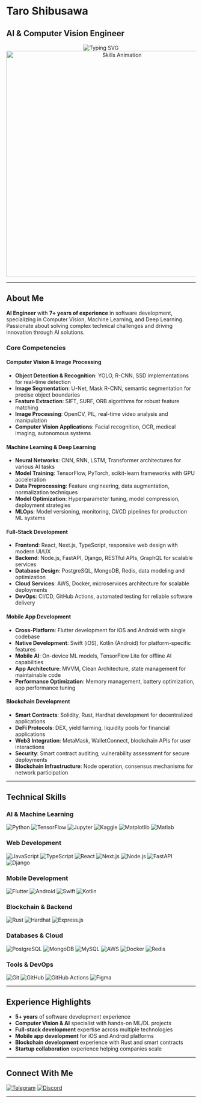 # Taro Shibusawa

## AI & Computer Vision Engineer

<div align="center">
  <img src="https://readme-typing-svg.demolab.com?font=Condiment&size=28&pause=1000&color=DF1AF7&background=32FF3000&width=435&lines=%E2%9A%A1Computer+Vision%7C%7CML%7C%7CDL+Developer%E2%9A%A1" alt="Typing SVG" />
</div>

<div align="center">
  <img src="Skills_Animation_White.gif" alt="Skills Animation" width="600" />
</div>

---

## About Me

**AI Engineer** with **7+ years of experience** in software development, specializing in Computer Vision, Machine Learning, and Deep Learning. Passionate about solving complex technical challenges and driving innovation through AI solutions.

### Core Competencies

#### **Computer Vision & Image Processing**

- **Object Detection & Recognition**: YOLO, R-CNN, SSD implementations for real-time detection
- **Image Segmentation**: U-Net, Mask R-CNN, semantic segmentation for precise object boundaries
- **Feature Extraction**: SIFT, SURF, ORB algorithms for robust feature matching
- **Image Processing**: OpenCV, PIL, real-time video analysis and manipulation
- **Computer Vision Applications**: Facial recognition, OCR, medical imaging, autonomous systems

#### **Machine Learning & Deep Learning**

- **Neural Networks**: CNN, RNN, LSTM, Transformer architectures for various AI tasks
- **Model Training**: TensorFlow, PyTorch, scikit-learn frameworks with GPU acceleration
- **Data Preprocessing**: Feature engineering, data augmentation, normalization techniques
- **Model Optimization**: Hyperparameter tuning, model compression, deployment strategies
- **MLOps**: Model versioning, monitoring, CI/CD pipelines for production ML systems

#### **Full-Stack Development**

- **Frontend**: React, Next.js, TypeScript, responsive web design with modern UI/UX
- **Backend**: Node.js, FastAPI, Django, RESTful APIs, GraphQL for scalable services
- **Database Design**: PostgreSQL, MongoDB, Redis, data modeling and optimization
- **Cloud Services**: AWS, Docker, microservices architecture for scalable deployments
- **DevOps**: CI/CD, GitHub Actions, automated testing for reliable software delivery

#### **Mobile App Development**

- **Cross-Platform**: Flutter development for iOS and Android with single codebase
- **Native Development**: Swift (iOS), Kotlin (Android) for platform-specific features
- **Mobile AI**: On-device ML models, TensorFlow Lite for offline AI capabilities
- **App Architecture**: MVVM, Clean Architecture, state management for maintainable code
- **Performance Optimization**: Memory management, battery optimization, app performance tuning

#### **Blockchain Development**

- **Smart Contracts**: Solidity, Rust, Hardhat development for decentralized applications
- **DeFi Protocols**: DEX, yield farming, liquidity pools for financial applications
- **Web3 Integration**: MetaMask, WalletConnect, blockchain APIs for user interactions
- **Security**: Smart contract auditing, vulnerability assessment for secure deployments
- **Blockchain Infrastructure**: Node operation, consensus mechanisms for network participation

---

## Technical Skills

### **AI & Machine Learning**

![Python](https://img.shields.io/badge/Python-3776AB?style=for-the-badge&logo=python&logoColor=white)
![TensorFlow](https://img.shields.io/badge/TensorFlow-FF6F00?style=for-the-badge&logo=tensorflow&logoColor=white)
![Jupyter](https://img.shields.io/badge/Jupyter-F37626?style=for-the-badge&logo=jupyter&logoColor=white)
![Kaggle](https://img.shields.io/badge/Kaggle-20BEFF?style=for-the-badge&logo=kaggle&logoColor=white)
![Matplotlib](https://img.shields.io/badge/Matplotlib-11557C?style=for-the-badge&logo=matplotlib&logoColor=white)
![Matlab](https://img.shields.io/badge/MATLAB-0076A8?style=for-the-badge&logo=matlab&logoColor=white)

### **Web Development**

![JavaScript](https://img.shields.io/badge/JavaScript-F7DF1E?style=for-the-badge&logo=javascript&logoColor=black)
![TypeScript](https://img.shields.io/badge/TypeScript-007ACC?style=for-the-badge&logo=typescript&logoColor=white)
![React](https://img.shields.io/badge/React-20232A?style=for-the-badge&logo=react&logoColor=61DAFB)
![Next.js](https://img.shields.io/badge/Next.js-000000?style=for-the-badge&logo=next.js&logoColor=white)
![Node.js](https://img.shields.io/badge/Node.js-43853D?style=for-the-badge&logo=node.js&logoColor=white)
![FastAPI](https://img.shields.io/badge/FastAPI-009688?style=for-the-badge&logo=fastapi&logoColor=white)
![Django](https://img.shields.io/badge/Django-092E20?style=for-the-badge&logo=django&logoColor=white)

### **Mobile Development**

![Flutter](https://img.shields.io/badge/Flutter-02569B?style=for-the-badge&logo=flutter&logoColor=white)
![Android](https://img.shields.io/badge/Android-3DDC84?style=for-the-badge&logo=android&logoColor=white)
![Swift](https://img.shields.io/badge/Swift-FA7343?style=for-the-badge&logo=swift&logoColor=white)
![Kotlin](https://img.shields.io/badge/Kotlin-0095D5?style=for-the-badge&logo=kotlin&logoColor=white)

### **Blockchain & Backend**

![Rust](https://img.shields.io/badge/Rust-000000?style=for-the-badge&logo=rust&logoColor=white)
![Hardhat](https://img.shields.io/badge/Hardhat-000000?style=for-the-badge&logo=hardhat&logoColor=white)
![Express.js](https://img.shields.io/badge/Express.js-404D59?style=for-the-badge&logo=express&logoColor=white)

### **Databases & Cloud**

![PostgreSQL](https://img.shields.io/badge/PostgreSQL-316192?style=for-the-badge&logo=postgresql&logoColor=white)
![MongoDB](https://img.shields.io/badge/MongoDB-4EA94B?style=for-the-badge&logo=mongodb&logoColor=white)
![MySQL](https://img.shields.io/badge/MySQL-4479A1?style=for-the-badge&logo=mysql&logoColor=white)
![AWS](https://img.shields.io/badge/AWS-232F3E?style=for-the-badge&logo=amazon-aws&logoColor=white)
![Docker](https://img.shields.io/badge/Docker-2496ED?style=for-the-badge&logo=docker&logoColor=white)
![Redis](https://img.shields.io/badge/Redis-DC382D?style=for-the-badge&logo=redis&logoColor=white)

### **Tools & DevOps**

![Git](https://img.shields.io/badge/Git-F05032?style=for-the-badge&logo=git&logoColor=white)
![GitHub](https://img.shields.io/badge/GitHub-100000?style=for-the-badge&logo=github&logoColor=white)
![GitHub Actions](https://img.shields.io/badge/GitHub_Actions-2088FF?style=for-the-badge&logo=github-actions&logoColor=white)
![Figma](https://img.shields.io/badge/Figma-F24E1E?style=for-the-badge&logo=figma&logoColor=white)

---

## Experience Highlights

- **5+ years** of software development experience
- **Computer Vision & AI** specialist with hands-on ML/DL projects
- **Full-stack development** expertise across multiple technologies
- **Mobile app development** for iOS and Android platforms
- **Blockchain development** experience with Rust and smart contracts
- **Startup collaboration** experience helping companies scale

---

## Connect With Me

[![Telegram](https://img.shields.io/badge/Telegram-0088cc?style=for-the-badge&logo=telegram&logoColor=white)](https://t.me/phornix_95107)
[![Discord](https://img.shields.io/badge/Discord-7289DA?style=for-the-badge&logo=discord&logoColor=white)](https://discord.gg/Phoenix_95107)

---
